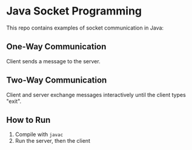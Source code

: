# Java Socket Programming

This repo contains examples of socket communication in Java:

## One-Way Communication
Client sends a message to the server.

## Two-Way Communication
Client and server exchange messages interactively until the client types "exit".

## How to Run
1. Compile with `javac`
2. Run the server, then the client
